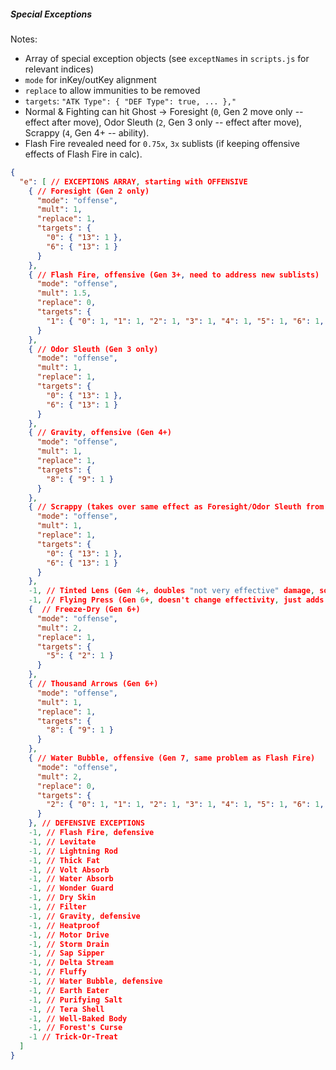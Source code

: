 ##### Special Exceptions
Notes:
- Array of special exception objects (see `exceptNames` in `scripts.js` for relevant indices)
- `mode` for inKey/outKey alignment
- `replace` to allow immunities to be removed
- `targets`: `"ATK Type": { "DEF Type": true, ... },"`
- Normal & Fighting can hit Ghost -> Foresight (`0`, Gen 2 move only -- effect after move), Odor Sleuth (`2`, Gen 3 only -- effect after move), Scrappy (`4`, Gen 4+ -- ability).
- Flash Fire revealed need for `0.75x`, `3x` sublists (if keeping offensive effects of Flash Fire in calc).

```json
{
  "e": [ // EXCEPTIONS ARRAY, starting with OFFENSIVE
    { // Foresight (Gen 2 only)
      "mode": "offense",
      "mult": 1,
      "replace": 1,
      "targets": {
        "0": { "13": 1 },
        "6": { "13": 1 }
      }
    },
    { // Flash Fire, offensive (Gen 3+, need to address new sublists)
      "mode": "offense",
      "mult": 1.5,
      "replace": 0,
      "targets": {
        "1": { "0": 1, "1": 1, "2": 1, "3": 1, "4": 1, "5": 1, "6": 1, "7": 1, "8": 1, "9": 1, "10": 1, "11": 1, "12": 1, "13": 1, "14": 1, "15": 1, "16": 1, "17": 1, "18": 1, "19": 1 }
      }
    },
    { // Odor Sleuth (Gen 3 only)
      "mode": "offense",
      "mult": 1,
      "replace": 1,
      "targets": {
        "0": { "13": 1 },
        "6": { "13": 1 }
      }
    },
    { // Gravity, offensive (Gen 4+)
      "mode": "offense",
      "mult": 1,
      "replace": 1,
      "targets": {
        "8": { "9": 1 }
      }
    },
    { // Scrappy (takes over same effect as Foresight/Odor Sleuth from Gen 4 on)
      "mode": "offense",
      "mult": 1,
      "replace": 1,
      "targets": {
        "0": { "13": 1 },
        "6": { "13": 1 }
      }
    },
    -1, // Tinted Lens (Gen 4+, doubles "not very effective" damage, so shouldn't modify during calculations.)
    -1, // Flying Press (Gen 6+, doesn't change effectivity, just adds Flying to a Fighting-type move)
    {  // Freeze-Dry (Gen 6+)
      "mode": "offense",
      "mult": 2,
      "replace": 1,
      "targets": {
        "5": { "2": 1 }
      }
    },
    { // Thousand Arrows (Gen 6+)
      "mode": "offense",
      "mult": 1,
      "replace": 1,
      "targets": {
        "8": { "9": 1 }
      }
    },
    { // Water Bubble, offensive (Gen 7, same problem as Flash Fire)
      "mode": "offense",
      "mult": 2,
      "replace": 0,
      "targets": {
        "2": { "0": 1, "1": 1, "2": 1, "3": 1, "4": 1, "5": 1, "6": 1, "7": 1, "8": 1, "9": 1, "10": 1, "11": 1, "12": 1, "13": 1, "14": 1, "15": 1, "16": 1, "17": 1, "18": 1, "19": 1 }
      }
    }, // DEFENSIVE EXCEPTIONS
    -1, // Flash Fire, defensive
    -1, // Levitate
    -1, // Lightning Rod
    -1, // Thick Fat
    -1, // Volt Absorb
    -1, // Water Absorb
    -1, // Wonder Guard
    -1, // Dry Skin
    -1, // Filter
    -1, // Gravity, defensive
    -1, // Heatproof
    -1, // Motor Drive
    -1, // Storm Drain
    -1, // Sap Sipper
    -1, // Delta Stream
    -1, // Fluffy
    -1, // Water Bubble, defensive
    -1, // Earth Eater
    -1, // Purifying Salt
    -1, // Tera Shell
    -1, // Well-Baked Body
    -1, // Forest's Curse
    -1 // Trick-Or-Treat
  ]
}
```
